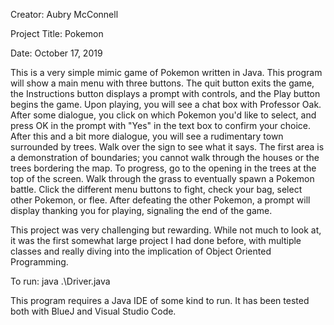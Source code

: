 Creator: Aubry McConnell

Project Title: Pokemon

Date: October 17, 2019

This is a very simple mimic game of Pokemon written in Java. This program will show a main menu with three buttons. The quit button exits the game, the Instructions button displays a prompt with controls, and the Play button begins the game. Upon playing, you will see a chat box with Professor Oak. After some dialogue, you click on which Pokemon you'd like to select, and press OK in the prompt with "Yes" in the text box to confirm your choice. After this and a bit more dialogue, you will see a rudimentary town surrounded by trees. Walk over the sign to see what it says. The first area is a demonstration of boundaries; you cannot walk through the houses or the trees bordering the map. To progress, go to the opening in the trees at the top of the screen. Walk through the grass to eventually spawn a Pokemon battle. Click the different menu buttons to fight, check your bag, select other Pokemon, or flee. After defeating the other Pokemon, a prompt will display thanking you for playing, signaling the end of the game.

This project was very challenging but rewarding. While not much to look at, it was the first somewhat large project I had done before, with multiple classes and really diving into the implication of Object Oriented Programming.

To run: java .\Driver.java

This program requires a Java IDE of some kind to run. It has been tested both with BlueJ and Visual Studio Code.
